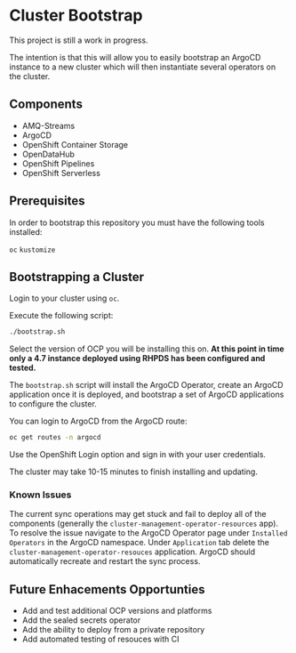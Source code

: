 # Cluster Bootstrap

This project is still a work in progress.

The intention is that this will allow you to easily bootstrap an ArgoCD instance to a new cluster which will then instantiate several operators on the cluster.

## Components

- AMQ-Streams
- ArgoCD
- OpenShift Container Storage
- OpenDataHub
- OpenShift Pipelines
- OpenShift Serverless

## Prerequisites

In order to bootstrap this repository you must have the following tools installed:

`oc`
`kustomize`

## Bootstrapping a Cluster

Login to your cluster using `oc`.

Execute the following script:

```sh
./bootstrap.sh
```

Select the version of OCP you will be installing this on.  **At this point in time only a 4.7 instance deployed using RHPDS has been configured and tested.**

The `bootstrap.sh` script will install the ArgoCD Operator, create an ArgoCD application once it is deployed, and bootstrap a set of ArgoCD applications to configure the cluster.

You can login to ArgoCD from the ArgoCD route:

```sh
oc get routes -n argocd
```

Use the OpenShift Login option and sign in with your user credentials.

The cluster may take 10-15 minutes to finish installing and updating.

### Known Issues

The current sync operations may get stuck and fail to deploy all of the components (generally the `cluster-management-operator-resources` app).  To resolve the issue navigate to the ArgoCD Operator page under `Installed Operators` in the ArgoCD namespace.  Under `Application` tab delete the `cluster-management-operator-resouces` application.  ArgoCD should automatically recreate and restart the sync process.

## Future Enhacements Opportunties

- Add and test additional OCP versions and platforms
- Add the sealed secrets operator
- Add the ability to deploy from a private repository
- Add automated testing of resouces with CI
